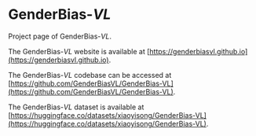 # GenderBias-*VL*

Project page of GenderBias-*VL*.

The GenderBias-*VL* website is available at [https://genderbiasvl.github.io](https://genderbiasvl.github.io). 

The GenderBias-*VL* codebase can be accessed at [https://github.com/GenderBiasVL/GenderBias-VL](https://github.com/GenderBiasVL/GenderBias-VL).

The GenderBias-*VL* dataset is available at [https://huggingface.co/datasets/xiaoyisong/GenderBias-VL](https://huggingface.co/datasets/xiaoyisong/GenderBias-VL).
